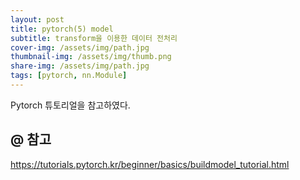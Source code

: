```yaml
---
layout: post
title: pytorch(5) model
subtitle: transform을 이용한 데이터 전처리
cover-img: /assets/img/path.jpg
thumbnail-img: /assets/img/thumb.png
share-img: /assets/img/path.jpg
tags: [pytorch, nn.Module]
---
```

Pytorch 튜토리얼을 참고하였다.
   

## @ 참고
https://tutorials.pytorch.kr/beginner/basics/buildmodel_tutorial.html

